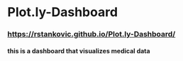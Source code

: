 # Plot.ly-Dashboard

### https://rstankovic.github.io/Plot.ly-Dashboard/

#### this is a dashboard that visualizes medical data
